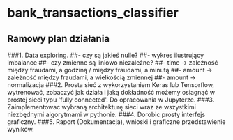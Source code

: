 ﻿# bank_transactions_classifier

## Ramowy plan działania
 ###1. Data exploring.
  ##- czy są jakieś nulle?
  ##- wykres ilustrujący imbalance
  ##- czy zmienne są liniowo niezależne?
  ##- time -> zależność między fraudami, a godziną / między fraudami, a minutą
  ##- amount -> zależność między fraudami, a wielkością zmiennej
  ##- amount -> normalizacja
 ###2. Prosta sieć z wykorzystaniem Keras lub Tensorflow, wytrenować, zobaczyć jak działa i jaką dokładność możemy osiagnąć w prostej sieci typu 'fully connected'. Do opracowania w Jupyterze.
 ###3. Zaimplementowac wybraną architekturę sieci wraz ze wszystkimi niezbędnymi algorytmami w pythonie.
 ###4. Dorobic prosty interfejs graficzny.
 ###5. Raport (Dokumentacja), wnioski i graficzne przedstawienie wyników.
